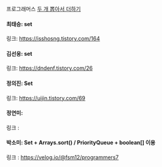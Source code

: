 프로그래머스 [두 개 뽑아서 더하기](https://school.programmers.co.kr/learn/courses/30/lessons/68644)<br>

#### 최태승: set
링크: https://isshosng.tistory.com/164

#### 김선웅: set
링크: https://dndenf.tistory.com/26

#### 정의진: Set
링크: https://uijin.tistory.com/69

#### 정연미:
링크 : 

#### 박소미: Set + Arrays.sort() / PriorityQueue + boolean[] 이용
링크 : https://velog.io/@fsm12/programmers7
